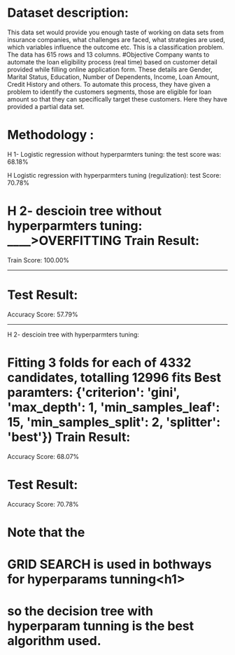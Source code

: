 # Dataset description:
This data set would provide you enough taste of working on data sets from insurance companies, what challenges are faced, what strategies are used, which variables influence the outcome etc. This is a classification problem. The data has 615 rows and 13 columns.
#Objective
Company wants to automate the loan eligibility process (real time) based on customer detail provided while filling online application form. These details are Gender, Marital Status, Education, Number of Dependents, Income, Loan Amount, Credit History and others. To automate this process, they have given a problem to identify the customers segments, those are eligible for loan amount so that they can specifically target these customers. Here they have provided a partial data set.


# Methodology :

H 1- Logistic regression  without hyperparmters tuning: 
the test score was: 68.18%


H Logistic regression with hyperparmters tuning (regulization):
test Score: 70.78%

  
H 2- descioin tree without hyperparmters tuning:  ____>OVERFITTING
Train Result:
================================================
Train Score: 100.00%

_______________________________________________

Test Result:
================================================
Accuracy Score: 57.79%
_______________________________________________


H 2- descioin tree with hyperparmters tuning: 

Fitting 3 folds for each of 4332 candidates, totalling 12996 fits
Best paramters: {'criterion': 'gini', 'max_depth': 1, 'min_samples_leaf': 15, 'min_samples_split': 2, 'splitter': 'best'})
Train Result:
================================================
Accuracy Score: 68.07%



Test Result:
================================================
Accuracy Score: 70.78%



# Note that the <h1> GRID SEARCH is used in bothways for hyperparams tunning<h1\>





# so the decision tree with hyperparam tunning is the best algorithm used.






